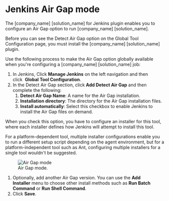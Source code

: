 # Jenkins Air Gap mode
The [company_name] [solution_name] for Jenkins plugin enables you to configure an Air Gap option to run [company_name] [solution_name]. 

Before you can see the Detect Air Gap option on the Global Tool Configuration page, you must install the [company_name] [solution_name] plugin.

Use the following process to make the Air Gap option globally available when you're configuring a [company_name] [solution_name] job:

1. In Jenkins, Click **Manage Jenkins** on the left navigation and then click  **Global Tool Configuration**.
1. In the Detect Air Gap section, click **Add Detect Air Gap** and then complete the following:
   1. **Detect Air Gap Name**: A name for the Air Gap installation.
   1. **Installation directory**: The directory for the Air Gap installation files.
   1. **Install automatically**: Select this checkbox to enable Jenkins to install the Air Gap files on demand.

When you check this option, you have to configure an installer for this tool, where each installer defines how Jenkins will attempt to install this tool.

For a platform-dependent tool, multiple installer configurations enable you to run a different setup script depending on the agent environment, but for a platform-independent tool such as Ant, configuring multiple installers for a single tool wouldn't be suggested.

   <figure>
    <img src="../jenkinsplugin/images/AirGap.png"
         alt="Air Gap mode">
    <figcaption>Air Gap mode.</figcaption>
</figure>

1. Optionally, add another Air Gap version. You can use the **Add Installer** menu to choose other install methods such as **Run Batch Command** or **Run Shell Command**.
1. Click **Save**.
